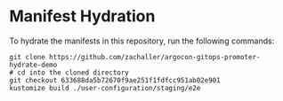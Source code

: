 # Manifest Hydration

To hydrate the manifests in this repository, run the following commands:

```shell
git clone https://github.com/zachaller/argocon-gitops-promoter-hydrate-demo
# cd into the cloned directory
git checkout 633688da5b72670f9ae251f1fdfcc951ab02e901
kustomize build ./user-configuration/staging/e2e
```
